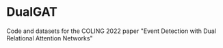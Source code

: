 # DualGAT
Code and datasets for the COLING 2022 paper "Event Detection with Dual Relational Attention Networks"
